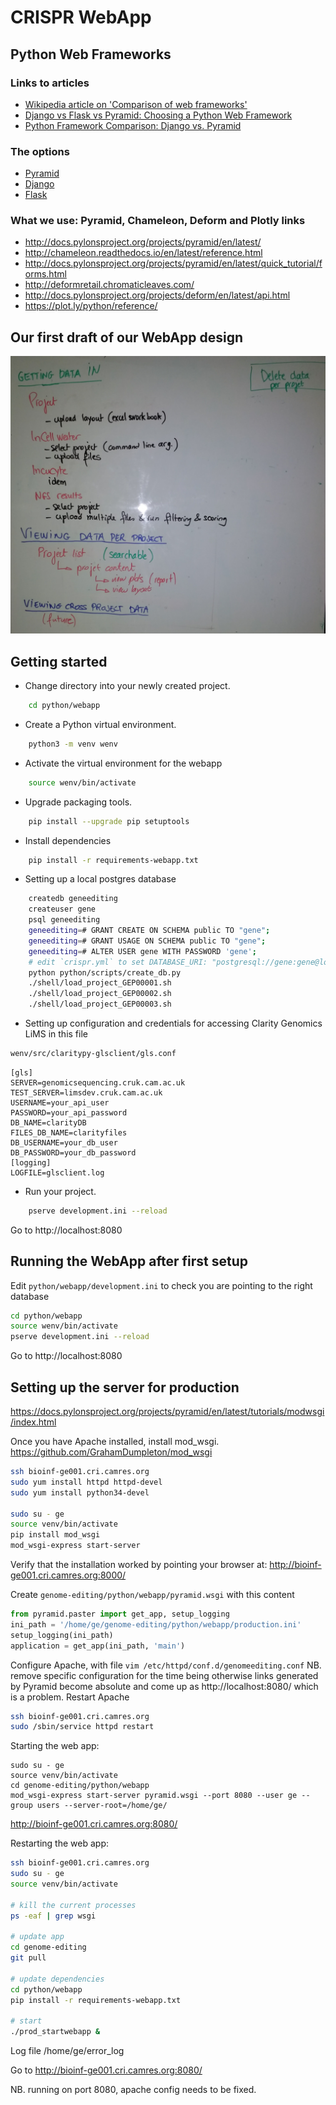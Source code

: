 # CRISPR WebApp

## Python Web Frameworks

### Links to articles

- [Wikipedia article on 'Comparison of web frameworks'](https://en.wikipedia.org/wiki/Comparison_of_web_frameworks#Python_2)
- [Django vs Flask vs Pyramid: Choosing a Python Web Framework](https://www.airpair.com/python/posts/django-flask-pyramid)
- [Python Framework Comparison: Django vs. Pyramid](https://www.codementor.io/sheena/django-vs-pyramid-python-framework-comparison-du107yb1c)

### The options

- [Pyramid](https://trypyramid.com/)
- [Django](https://www.djangoproject.com/)
- [Flask](http://flask.pocoo.org/)

### What we use: Pyramid, Chameleon, Deform and Plotly links

- http://docs.pylonsproject.org/projects/pyramid/en/latest/
- http://chameleon.readthedocs.io/en/latest/reference.html
- http://docs.pylonsproject.org/projects/pyramid/en/latest/quick_tutorial/forms.html
- http://deformretail.chromaticleaves.com/
- http://docs.pylonsproject.org/projects/deform/en/latest/api.html
- https://plot.ly/python/reference/


## Our first draft of our WebApp design
![Image of web-design](web-design.jpg)


## Getting started

- Change directory into your newly created project.
```bash
    cd python/webapp
```
- Create a Python virtual environment.
```bash
    python3 -m venv wenv
```
- Activate the virtual environment for the webapp
```bash
    source wenv/bin/activate
```
- Upgrade packaging tools.
```bash
    pip install --upgrade pip setuptools
```
- Install dependencies
```bash
    pip install -r requirements-webapp.txt
```
- Setting up a local postgres database
```bash
    createdb geneediting
    createuser gene
    psql geneediting
    geneediting=# GRANT CREATE ON SCHEMA public TO "gene";
    geneediting=# GRANT USAGE ON SCHEMA public TO "gene";
    geneediting=# ALTER USER gene WITH PASSWORD 'gene';
    # edit `crispr.yml` to set DATABASE_URI: "postgresql://gene:gene@localhost/geneediting"
    python python/scripts/create_db.py
    ./shell/load_project_GEP00001.sh
    ./shell/load_project_GEP00002.sh
    ./shell/load_project_GEP00003.sh
```
- Setting up configuration and credentials for accessing Clarity Genomics LiMS in this file
```bash
wenv/src/claritypy-glsclient/gls.conf
```
```
[gls]
SERVER=genomicsequencing.cruk.cam.ac.uk
TEST_SERVER=limsdev.cruk.cam.ac.uk
USERNAME=your_api_user
PASSWORD=your_api_password
DB_NAME=clarityDB
FILES_DB_NAME=clarityfiles
DB_USERNAME=your_db_user
DB_PASSWORD=your_db_password
[logging]
LOGFILE=glsclient.log
```
- Run your project.
```bash
    pserve development.ini --reload
```

Go to http://localhost:8080


## Running the WebApp after first setup

Edit `python/webapp/development.ini` to check you are pointing to the right database

```bash
cd python/webapp
source wenv/bin/activate
pserve development.ini --reload
```

Go to http://localhost:8080


## Setting up the server for production

https://docs.pylonsproject.org/projects/pyramid/en/latest/tutorials/modwsgi/index.html

Once you have Apache installed, install mod_wsgi.
https://github.com/GrahamDumpleton/mod_wsgi

```bash
ssh bioinf-ge001.cri.camres.org
sudo yum install httpd httpd-devel
sudo yum install python34-devel

sudo su - ge
source venv/bin/activate
pip install mod_wsgi
mod_wsgi-express start-server
```

Verify that the installation worked by pointing your browser at:
http://bioinf-ge001.cri.camres.org:8000/

Create `genome-editing/python/webapp/pyramid.wsgi` with this content
```python
from pyramid.paster import get_app, setup_logging
ini_path = '/home/ge/genome-editing/python/webapp/production.ini'
setup_logging(ini_path)
application = get_app(ini_path, 'main')
```

Configure Apache, with file `vim /etc/httpd/conf.d/genomeediting.conf`
NB. remove specific configuration for the time being otherwise links generated
by Pyramid become absolute and come up as http://localhost:8080/ which is a problem.
Restart Apache
```bash
ssh bioinf-ge001.cri.camres.org
sudo /sbin/service httpd restart
```

Starting the web app:
```
sudo su - ge
source venv/bin/activate
cd genome-editing/python/webapp
mod_wsgi-express start-server pyramid.wsgi --port 8080 --user ge --group users --server-root=/home/ge/
```
http://bioinf-ge001.cri.camres.org:8080/

Restarting the web app:

```bash
ssh bioinf-ge001.cri.camres.org
sudo su - ge
source venv/bin/activate

# kill the current processes
ps -eaf | grep wsgi

# update app
cd genome-editing
git pull

# update dependencies
cd python/webapp
pip install -r requirements-webapp.txt

# start
./prod_startwebapp &
```

Log file /home/ge/error_log

Go to http://bioinf-ge001.cri.camres.org:8080/

NB. running on port 8080, apache config needs to be fixed.
